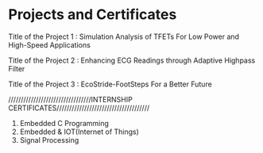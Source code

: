 # Projects and Certificates

Title of the Project 1 : Simulation Analysis of TFETs For Low Power and High-Speed Applications 

Title of the Project 2 : Enhancing ECG Readings through Adaptive Highpass Filter

Title of the Project 3 : EcoStride-FootSteps For a Better Future

/////////////////////////////////INTERNSHIP CERTIFICATES/////////////////////////////////////

1) Embedded C Programming
2) Embedded & IOT(Internet of Things)
3) Signal Processing
   
